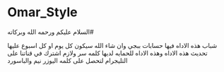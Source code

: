 # Omar_Style

السلام عليكم ورحمه الله وبركاته#  

شباب هذه الاداه فيها حسابات ببجي وان شاء الله سيكون
كل يوم او كل اسبوع عليها تحديث هذه الاداه وهذه
الاداه للحمايه لديها كلمه سر ولازم اشترك في قناتنا على
التليجرام لتحصل على كلمه اليوزر نيم والباسورد


